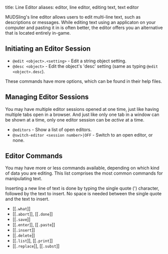 title: Line Editor
aliases: editor, line editor, editing text, text editor

MUDSling's line editor allows users to edit multi-line text, such as descriptions or messages. While editing text using an applicaton on your computer and pasting it in is often better, the editor offers you an alternative that is located entirely in-game.

## Initiating an Editor Session

* `@edit <object>.<setting>` - Edit a string object setting.
* `@desc <object>` - Edit the object's 'desc' setting (same as typing `@edit <object>.desc`).

These commands have more options, which can be found in their help files.

## Managing Editor Sessions

You may have multiple editor sessions opened at one time, just like having multiple tabs open in a browser. And just like only one tab in a window can be shown at a time, only one editor session can be *active* at a time.

* `@editors` - Show a list of open editors.
* `@switch-editor <session number>|OFF` - Switch to an open editor, or none.

## Editor Commands

You may have more or less commands available, depending on which kind of data you are editing. This list comprises the most common commands for manipulating text.

Inserting a new line of text is done by typing the single quote (') character, followed by the text to insert. No space is needed between the single quote and the text to insert.

* [[`.what`]]
* [[`.abort`]], [[`.done`]]
* [[`.save`]]
* [[`.enter`]], [[`.paste`]]
* [[`.insert`]]
* [[`.delete`]]
* [[`.list`]], [[`.print`]]
* [[`.replace`]], [[`.subst`]]
